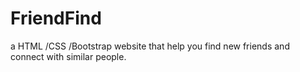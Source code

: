 # FriendFind
a HTML /CSS /Bootstrap website that help you find new friends and connect with similar people.
